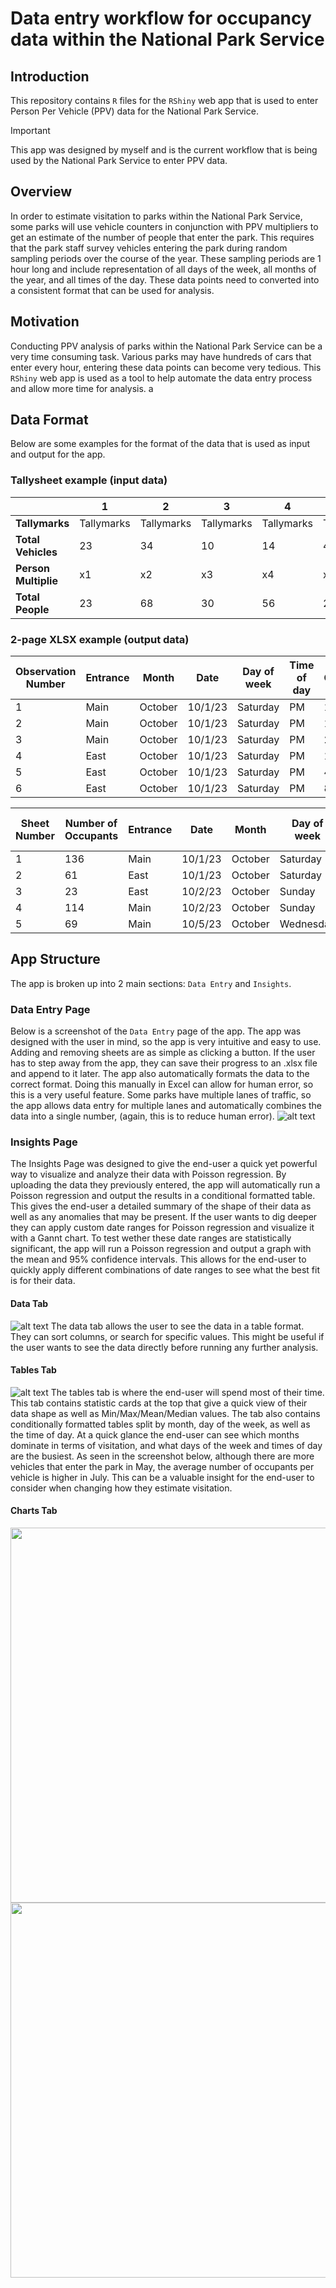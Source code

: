 # Data entry workflow for occupancy data within the National Park Service

## Introduction
This repository contains `R` files for the `RShiny` web app that is used to enter Person Per Vehicle (PPV) data for the National Park Service.
> [!IMPORTANT]
> This app was designed by myself and is the current workflow that is being used by the National Park Service to enter PPV data.

## Overview
In order to estimate visitation to parks within the National Park Service, some parks will use vehicle counters in conjunction with PPV multipliers to get an estimate of the number of people that enter the park. This requires that the park staff survey vehicles entering the park during random sampling periods over the course of the year.
These sampling periods are 1 hour long and include representation of all days of the week, all months of the year, and all times of the day.
These data points need to converted into a consistent format that can be used for analysis.

## Motivation
Conducting PPV analysis of parks within the National Park Service can be a very time consuming task. 
Various parks may have hundreds of cars that enter every hour, entering these data points can become very tedious. 
This `RShiny` web app is used as a tool to help automate the data entry process and allow more time for analysis.
a
## Data Format
Below are some examples for the format of the data that is used as input and output for the app.

### Tallysheet example (input data)

| | **1**          | **2**          | **3**          | **4**          | **5**          | **6**          | **7+**          | |
|----------------|------------|------------|------------|------------|------------|------------|------------|------------------|
| **Tallymarks**| Tallymarks | Tallymarks | Tallymarks | Tallymarks | Tallymarks | Tallymarks | Tallymarks |                |
| **Total Vehicles**| 23         | 34         | 10         | 14         | 4          | 4          | 1          | **TOTAL**          |
| **Person Multiplie**| x1      | x2         | x3         | x4         | x5         | x6         | **sum of entries**  |  |
| **Total People**| 23         | 68         | 30         | 56         | 20         | 24         | 8          | **TOTAL**          |

### 2-page XLSX example (output data)
| **Observation Number** | **Entrance** | **Month** | **Date** | **Day of week** | **Time of day** | **Occupants** |
|------------------------|--------------|-----------|----------|-----------------|-----------------|--------------|
| 1                      | Main         | October   | 10/1/23  | Saturday        | PM              | 1            |
| 2                      | Main         | October   | 10/1/23  | Saturday        | PM              | 1            |
| 3                      | Main         | October   | 10/1/23  | Saturday        | PM              | 2            |
| 4                      | East         | October   | 10/1/23  | Saturday        | PM              | 1            |
| 5                      | East         | October   | 10/1/23  | Saturday        | PM              | 4            |
| 6                      | East         | October   | 10/1/23  | Saturday        | PM              | 8            |

| **Sheet Number** | **Number of Occupants** | **Entrance** | **Date** | **Month** | **Day of week** | **Time of day** |
|------------------|-------------------------|--------------|----------|-----------|-----------------|-----------------|
| 1                | 136                     | Main         | 10/1/23  | October   | Saturday        | PM              |
| 2                | 61                      | East         | 10/1/23  | October   | Saturday        | AM              |
| 3                | 23                      | East         | 10/2/23  | October   | Sunday          | PM              |
| 4                | 114                     | Main         | 10/2/23  | October   | Sunday          | AM              |
| 5                | 69                      | Main         | 10/5/23  | October   | Wednesday       | PM              |

## App Structure
The app is broken up into 2 main sections: `Data Entry` and `Insights`.

### Data Entry Page
Below is a screenshot of the `Data Entry` page of the app. The app was designed with the user in mind, so the app is very intuitive and easy to use. Adding and removing sheets are as simple as clicking a button.
If the user has to step away from the app, they can save their progress to an .xlsx file and append to it later. The app also automatically formats the data to the correct format. Doing this manually in Excel can allow for human error, so this is a very useful feature. Some parks have multiple lanes of traffic, so the app allows data entry for multiple lanes and automatically combines the data into a single number, (again, this is to reduce human error).
![alt text](docs/data-entry.png)

### Insights Page
The Insights Page was designed to give the end-user a quick yet powerful way to visualize and analyze their data with Poisson
regression. By uploading the data they previously entered, the app will automatically run a Poisson regression and output the results in a conditional formatted table. This gives the end-user a detailed summary of the shape of their data as well as any anomalies that may be present. If the user wants to dig deeper they can apply custom date ranges for Poisson regression and visualize it with a Gannt chart. To test wether these date ranges are statistically significant, the app will run a Poisson regression and output a graph with the mean and 95% confidence intervals. This allows for the end-user to quickly apply different combinations of date ranges to see what the best fit is for their data.

#### Data Tab
![alt text](docs/insights-data.png)
The data tab allows the user to see the data in a table format. They can sort columns, or search for specific values. This might be useful if the user wants to see the data directly before running any further analysis.

#### Tables Tab
![alt text](docs/insights-tables.png)
The tables tab is where the end-user will spend most of their time. This tab contains statistic cards at the top that give a quick view of their data shape as well as Min/Max/Mean/Median values. The tab also contains conditionally formatted tables split by month, day of the week, as well as the time of day. At a quick glance the end-user can see which months dominate in terms of visitation, and what days of the week and times of day are the busiest. As seen in the screenshot below, although there are more vehicles that enter the park in May, the average number of occupants per vehicle is higher in July. This can be a valuable insight for the end-user to consider when changing how they estimate visitation.

#### Charts Tab
<p float="left">
    <img src="docs/insights-charts-1.png" height="600" />
    <img src="docs/insights-charts-2.png" height="600" /> 
</p>
